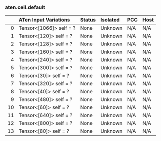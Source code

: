 ### aten.ceil.default
|    | ATen Input Variations   | Status   | Isolated   | PCC   | Host   |
|---:|:------------------------|:---------|:-----------|:------|:-------|
|  0 | Tensor<[1066]> self = ? | None     | Unknown    | N/A   | N/A    |
|  1 | Tensor<[120]> self = ?  | None     | Unknown    | N/A   | N/A    |
|  2 | Tensor<[128]> self = ?  | None     | Unknown    | N/A   | N/A    |
|  3 | Tensor<[160]> self = ?  | None     | Unknown    | N/A   | N/A    |
|  4 | Tensor<[240]> self = ?  | None     | Unknown    | N/A   | N/A    |
|  5 | Tensor<[300]> self = ?  | None     | Unknown    | N/A   | N/A    |
|  6 | Tensor<[30]> self = ?   | None     | Unknown    | N/A   | N/A    |
|  7 | Tensor<[320]> self = ?  | None     | Unknown    | N/A   | N/A    |
|  8 | Tensor<[40]> self = ?   | None     | Unknown    | N/A   | N/A    |
|  9 | Tensor<[480]> self = ?  | None     | Unknown    | N/A   | N/A    |
| 10 | Tensor<[60]> self = ?   | None     | Unknown    | N/A   | N/A    |
| 11 | Tensor<[640]> self = ?  | None     | Unknown    | N/A   | N/A    |
| 12 | Tensor<[800]> self = ?  | None     | Unknown    | N/A   | N/A    |
| 13 | Tensor<[80]> self = ?   | None     | Unknown    | N/A   | N/A    |


